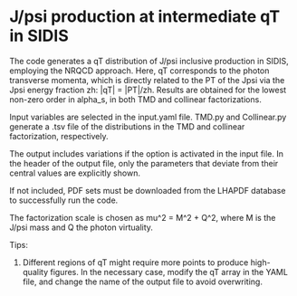 # J/psi production at intermediate qT in SIDIS
The code generates a qT distribution of J/psi inclusive production in SIDIS, employing the NRQCD approach.
Here, qT corresponds to the photon transverse momenta, which is directly related to the PT of the Jpsi via the Jpsi energy fraction zh: |qT| = |PT|/zh.
Results are obtained for the lowest non-zero order in alpha_s, in both TMD and collinear factorizations.

Input variables are selected in the input.yaml file.
TMD.py and Collinear.py generate a .tsv file of the distributions in the TMD and collinear factorization, respectively.

The output includes variations if the option is activated in the input file.
In the header of the output file, only the parameters that deviate from their central values are explicitly shown.

If not included, PDF sets must be downloaded from the LHAPDF database to successfully run the code.

The factorization scale is chosen as mu^2 = M^2 + Q^2, where M is the J/psi mass and Q the photon virtuality.


Tips:
1.  Different regions of qT might require more points to produce high-quality figures. In the necessary case, modify the qT array in the YAML file, and change the name of the output file to avoid overwriting.
